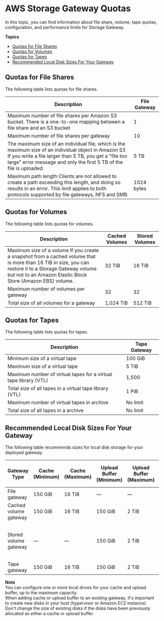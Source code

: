 # AWS Storage Gateway Quotas<a name="resource-gateway-limits"></a>

In this topic, you can find information about file share, volume, tape quotas, configuration, and performance limits for Storage Gateway\.

**Topics**
+ [Quotas for File Shares](#resource-file-limits)
+ [Quotas for Volumes](#resource-volume-limits)
+ [Quotas for Tapes](#resource-tape-limits)
+ [Recommended Local Disk Sizes For Your Gateway](#disk-sizes)

## Quotas for File Shares<a name="resource-file-limits"></a>

The following table lists quotas for file shares\.


| Description | File Gateway | 
| --- | --- | 
| Maximum number of file shares per Amazon S3 bucket\. There is a one\-to\-one mapping between a file share and an S3 bucket | 1 | 
| Maximum number of file shares per gateway | 10 | 
| The maximum size of an individual file, which is the maximum size of an individual object in Amazon S3  If you write a file larger than 5 TB, you get a "file too large" error message and only the first 5 TB of the file is uploaded\.   | 5 TB | 
| Maximum path length Clients are not allowed to create a path exceeding this length, and doing so results in an error\. This limit applies to both protocols supported by file gateways, NFS and SMB\.  | 1024 bytes | 

## Quotas for Volumes<a name="resource-volume-limits"></a>

The following table lists quotas for volumes\.


| Description | Cached Volumes | Stored Volumes | 
| --- | --- | --- | 
| Maximum size of a volume  If you create a snapshot from a cached volume that is more than 16 TiB in size, you can restore it to a Storage Gateway volume but not to an Amazon Elastic Block Store \(Amazon EBS\) volume\.   | 32 TiB | 16 TiB | 
| Maximum number of volumes per gateway | 32 | 32 | 
| Total size of all volumes for a gateway | 1,024 TiB | 512 TiB | 

## Quotas for Tapes<a name="resource-tape-limits"></a>

The following table lists quotas for tapes\.


| Description | Tape Gateway | 
| --- | --- | 
| Minimum size of a virtual tape | 100 GiB | 
| Maximum size of a virtual tape | 5 TiB | 
| Maximum number of virtual tapes for a virtual tape library \(VTL\) | 1,500  | 
| Total size of all tapes in a virtual tape library \(VTL\) | 1 PiB | 
| Maximum number of virtual tapes in archive | No limit | 
| Total size of all tapes in a archive | No limit | 

## Recommended Local Disk Sizes For Your Gateway<a name="disk-sizes"></a>

The following table recommends sizes for local disk storage for your deployed gateway\. 


| Gateway Type | Cache \(Minimum\) | Cache \(Maximum\) | Upload Buffer \(Minimum\) | Upload Buffer \(Maximum\) | Other Required Local Disks | 
| --- | --- | --- | --- | --- | --- | 
| File gateway | 150 GiB | 16 TiB | — | — | — | 
| Cached volume gateway | 150 GiB | 16 TiB | 150 GiB |  2 TiB  | — | 
| Stored volume gateway | — | — | 150 GiB |  2 TiB  | 1 or more for stored volume or volumes | 
| Tape gateway | 150 GiB | 16 TiB | 150 GiB | 2 TiB | — | 

**Note**  
You can configure one or more local drives for your cache and upload buffer, up to the maximum capacity\.  
When adding cache or upload buffer to an existing gateway, it's important to create new disks in your host \(hypervisor or Amazon EC2 instance\)\. Don't change the size of existing disks if the disks have been previously allocated as either a cache or upload buffer\.